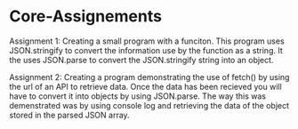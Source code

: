 # Core-Assignements

Assignment 1: Creating a small program with a funciton. This program uses JSON.stringify to convert the information use by the function as a string. It the uses JSON.parse to convert the JSON.stringify string into an object. 

Assignment 2: Creating a program demonstrating the use of fetch() by using the url of an API to retrieve data. Once the data has been recieved you will have to convert it into objects by using JSON.parse. The way this was demenstrated was by using console log and retrieving the data of the object stored in the parsed JSON array.
